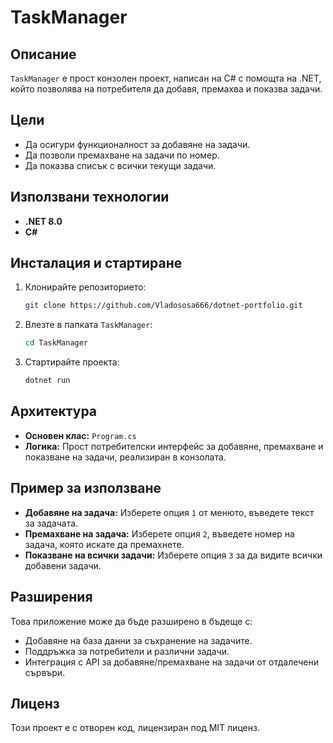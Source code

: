 # TaskManager

## Описание
`TaskManager` е прост конзолен проект, написан на C# с помощта на .NET, който позволява на потребителя да добавя, премахва и показва задачи.

## Цели
- Да осигури функционалност за добавяне на задачи.
- Да позволи премахване на задачи по номер.
- Да показва списък с всички текущи задачи.

## Използвани технологии
- **.NET 8.0**
- **C#**

## Инсталация и стартиране

1. Клонирайте репозиторието:
    ```bash
    git clone https://github.com/Vladososa666/dotnet-portfolio.git
    ```

2. Влезте в папката `TaskManager`:
    ```bash
    cd TaskManager
    ```

3. Стартирайте проекта:
    ```bash
    dotnet run
    ```

## Архитектура
- **Основен клас:** `Program.cs`
- **Логика:** Прост потребителски интерфейс за добавяне, премахване и показване на задачи, реализиран в конзолата.

## Пример за използване
- **Добавяне на задача:** Изберете опция `1` от менюто, въведете текст за задачата.
- **Премахване на задача:** Изберете опция `2`, въведете номер на задача, която искате да премахнете.
- **Показване на всички задачи:** Изберете опция `3` за да видите всички добавени задачи.

## Разширения
Това приложение може да бъде разширено в бъдеще с:
- Добавяне на база данни за съхранение на задачите.
- Поддръжка за потребители и различни задачи.
- Интеграция с API за добавяне/премахване на задачи от отдалечени сървъри.

## Лиценз
Този проект е с отворен код, лицензиран под MIT лиценз.
